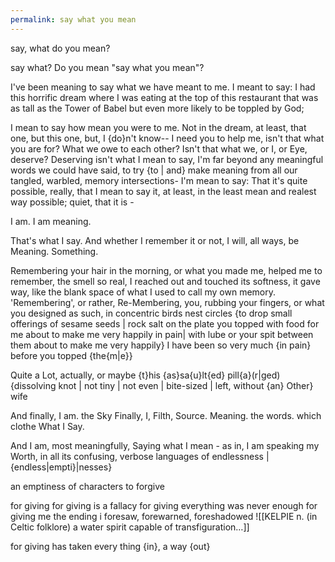 ```yaml
---
permalink: say what you mean
---
```


say, what do you mean?

say what?
Do you mean "say what you mean"?

I've been meaning to say what we have meant to me.
I meant to say: I had this horrific dream where I was eating at the top of this restaurant that was as tall as the Tower of Babel but even more likely to be toppled by God; 

I mean to say how mean you were to me. Not in the dream, at least, that one, but this one, but, I {do}n't know-- I need you to help me, isn't that what you are for? What we owe to each other?
Isn't that what we, or I, or Eye, deserve?
Deserving isn't what I mean to say, I'm far beyond any meaningful words we could have said, to try {to | and} make meaning from all our tangled, warbled, memory intersections-
I'm mean to say:
That it's quite possible, really, that I mean to say it, at least, in the least mean and realest way possible; quiet, that it is - 

I am. I am meaning. 

That's what I say. 
And whether I remember it or not, I will, all ways, be Meaning. 
Something.  

Remembering your hair in the morning, or what you made me, helped me to remember, the smell so real, I reached out and touched its softness, it gave way, like the blank space of what I used to call my own memory.
'Remembering', or rather, Re-Membering, you, rubbing your fingers, or what you designed as such, in concentric birds nest circles {to drop small offerings of sesame seeds | rock salt on the plate you topped with food for me about to make me very happily in pain| with lube or your spit between them about to make me very happily} I have been so very much {in pain} before you topped {the{m|e}}


Quite a Lot, actually, 
or maybe {t}his {as}sa{u}lt{ed} pill{a}(r|ged) {dissolving knot | not tiny | not even | bite-sized | left, without {an} Other} wife 

And finally, I am. 
the Sky
Finally, I, Filth, Source. Meaning.
the words. 
which clothe
What I Say. 

And I am, most meaningfully, 
Saying what I mean - as in, 
I am speaking my Worth, in all its confusing, verbose languages 
of endlessness | {endless|empti}|nesses}

an emptiness of characters to forgive  


for giving 
for giving is a fallacy 
for giving everything was never enough 
for giving me the ending i foresaw, forewarned, foreshadowed ![[KELPIE n. (in Celtic folklore) a water spirit capable of transfiguration…]]

for giving has taken every thing
{in},
a way 
{out}
